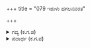 +++
title = "079 ಇರುಳು ಹಗಲನವರತ"

+++

<details><summary>ಗದ್ಯ (ಕ.ಗ.ಪ) </summary>

79. ಅರಸಾ ಕೇಳು ! ಹಗಲುರಾತ್ರಿಯೆನ್ನದೆ ಸದಾಪತಿಯ ಸೇವೆ ಮಾಡುತ್ತ, ಪರಪುರುಷರನ್ನು ನೆನೆಸದೇ, ಹಲವು ಮಕ್ಕಳ ತಾಯಿಯಾಗಿ ದೇವ ಬ್ರಾಹ್ಮಣರನ್ನು ಸದಾ ಸತ್ಕರಿಸುತ್ತ, ಮನೆಯೊಳಗೇ ಇರುವ ಗೃಹಿಣಿಯು ಸದ್ಗೃಹಿಣಿಯೆನಿಸುವಳು.
</details>

<details><summary>ಪದಾರ್ಥ (ಕ.ಗ.ಪ) </summary>

ನಿರುತ-ಸದಾ, ಅನವರತ-ಸದಾ
</details>
